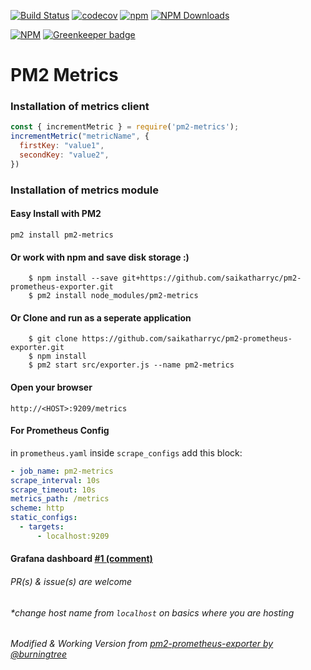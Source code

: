 [![Build Status](https://travis-ci.org/saikatharryc/pm2-prometheus-exporter.svg?branch=master)](https://travis-ci.org/saikatharryc/pm2-prometheus-exporter) [![codecov](https://codecov.io/gh/saikatharryc/pm2-prometheus-exporter/branch/master/graph/badge.svg)](https://codecov.io/gh/saikatharryc/pm2-prometheus-exporter) [![npm](https://img.shields.io/npm/v/pm2-metrics.svg)](https://npmjs.com/package/pm2-metrics) [![NPM Downloads](https://img.shields.io/npm/dm/pm2-metrics.svg)](https://www.npmjs.com/package/pm2-metrics)

[![NPM](https://nodei.co/npm/pm2-metrics.png?downloads=true)](https://nodei.co/npm/pm2-metrics/) [![Greenkeeper badge](https://badges.greenkeeper.io/saikatharryc/pm2-prometheus-exporter.svg)](https://greenkeeper.io/)

# PM2 Metrics

### Installation of metrics client

```js
const { incrementMetric } = require('pm2-metrics');
incrementMetric("metricName", {
  firstKey: "value1",
  secondKey: "value2",
})
```

### Installation of metrics module

#### Easy Install with PM2

```shell
pm2 install pm2-metrics
```

#### Or work with npm and save disk storage :)

```shell
    $ npm install --save git+https://github.com/saikatharryc/pm2-prometheus-exporter.git
    $ pm2 install node_modules/pm2-metrics
```

#### Or Clone and run as a seperate application

```shell
    $ git clone https://github.com/saikatharryc/pm2-prometheus-exporter.git
    $ npm install
    $ pm2 start src/exporter.js --name pm2-metrics
```

#### Open your browser

```shell
http://<HOST>:9209/metrics
```

#### For Prometheus Config

in `prometheus.yaml`
inside `scrape_configs` add this block:

```yml
- job_name: pm2-metrics
scrape_interval: 10s
scrape_timeout: 10s
metrics_path: /metrics
scheme: http
static_configs:
  - targets:
      - localhost:9209
```

#### Grafana dashboard [#1 (comment)](https://github.com/saikatharryc/pm2-prometheus-exporter/issues/1#issuecomment-499551831)

###### PR(s) & issue(s) are welcome

###### \*change host name from `localhost` on basics where you are hosting

###### Modified & Working Version from [pm2-prometheus-exporter by @burningtree](https://github.com/burningtree/pm2-prometheus-exporter)
